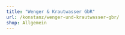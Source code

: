 ```yaml
---
title: "Wenger & Krautwasser GbR"
url: /konstanz/wenger-und-krautwasser-gbr/
shop: Allgemein
---
```

